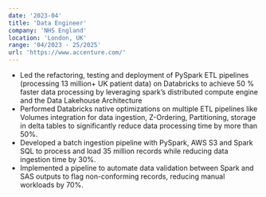 ```yaml
---
date: '2023-04'
title: 'Data Engineer'
company: 'NHS England'
location: 'London, UK'
range: '04/2023 - 25/2025'
url: 'https://www.accenture.com/'
---
```


- Led the refactoring, testing and deployment of PySpark ETL pipelines (processing 13 million+ UK patient data) on Databricks to achieve 50 % faster data processing by leveraging spark’s distributed compute engine and the Data Lakehouse Architecture
- Performed Databricks native optimizations on multiple ETL pipelines like Volumes integration for data ingestion, Z-Ordering, Partitioning, storage in delta tables to significantly reduce data processing time by more than 50%.
- Developed a batch ingestion pipeline with PySpark, AWS S3 and Spark SQL to process and load 35 million records while reducing data ingestion time by 30%.
- Implemented a pipeline to automate data validation between Spark and SAS outputs to flag non-conforming records, reducing manual workloads by 70%.
